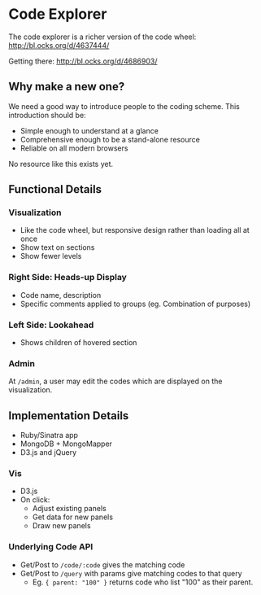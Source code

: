 # Code Explorer

The code explorer is a richer version of the code wheel: http://bl.ocks.org/d/4637444/


Getting there: http://bl.ocks.org/d/4686903/

## Why make a new one?

We need a good way to introduce people to the coding scheme. This introduction should be:
- Simple enough to understand at a glance
- Comprehensive enough to be a stand-alone resource
- Reliable on all modern browsers

No resource like this exists yet. 

## Functional Details

### Visualization
- Like the code wheel, but responsive design rather than loading all at once
- Show text on sections 
- Show fewer levels

### Right Side: Heads-up Display
- Code name, description
- Specific comments applied to groups (eg. Combination of purposes)

### Left Side: Lookahead
- Shows children of hovered section


### Admin
At `/admin`, a user may edit the codes which are displayed on the visualization.


## Implementation Details
- Ruby/Sinatra app
- MongoDB + MongoMapper
- D3.js and jQuery

### Vis
- D3.js
- On click:
  - Adjust existing panels
  - Get data for new panels
  - Draw new panels

### Underlying Code API
- Get/Post to `/code/:code` gives the matching code
- Get/Post to `/query` with params give matching codes to that query
  - Eg. `{ parent: "100" }` returns code who list "100" as their parent.



